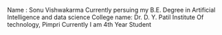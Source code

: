 Name : Sonu Vishwakarma
Currently persuing my B.E. Degree in Artificial Intelligence and data science
College name: Dr. D. Y. Patil Institute Of technology, Pimpri
Currently I am 4th Year Student
